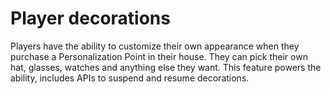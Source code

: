 # Player decorations
Players have the ability to customize their own appearance when they purchase a Personalization
Point in their house. They can pick their own hat, glasses, watches and anything else they want.
This feature powers the ability, includes APIs to suspend and resume decorations.
